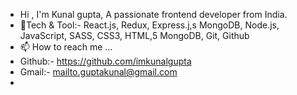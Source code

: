 - Hi  , I'm Kunal gupta, A passionate frontend developer from India.
- 🌱Tech & Tool:- React.js, Redux, Express.j,s MongoDB, Node.js, JavaScript, SASS, CSS3, HTML,5 MongoDB, Git, Github
- 📫 How to reach me ...
- Github:- https://github.com/imkunalgupta
- Gmail:- mailto.guptakunal@gmail.com
- 

<!---
imkunalgupta/imkunalgupta is a ✨ special ✨ repository because its `README.md` (this file) appears on your GitHub profile.
You can click the Preview link to take a look at your changes.
--->
